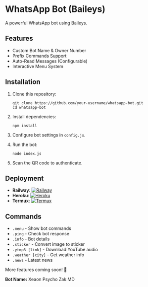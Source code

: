 # WhatsApp Bot (Baileys)

A powerful WhatsApp bot using Baileys.

## Features
- Custom Bot Name & Owner Number
- Prefix Commands Support
- Auto-Read Messages (Configurable)
- Interactive Menu System

## Installation

1. Clone this repository:
   ```
   git clone https://github.com/your-username/whatsapp-bot.git
   cd whatsapp-bot
   ```

2. Install dependencies:
   ```
   npm install
   ```

3. Configure bot settings in `config.js`.

4. Run the bot:
   ```
   node index.js
   ```

5. Scan the QR code to authenticate.

## Deployment

- **Railway**: [![Railway](https://img.shields.io/badge/Railway-0B0D0E?style=for-the-badge&logo=railway&logoColor=white)](https://railway.app/)
- **Heroku**: [![Heroku](https://img.shields.io/badge/Heroku-430098?style=for-the-badge&logo=heroku&logoColor=white)](https://www.heroku.com/)
- **Termux**: [![Termux](https://img.shields.io/badge/Termux-000000?style=for-the-badge&logo=termux&logoColor=white)](https://termux.com/)

## Commands

- `.menu` - Show bot commands
- `.ping` - Check bot response
- `.info` - Bot details
- `.sticker` - Convert image to sticker
- `.ytmp3 [link]` - Download YouTube audio
- `.weather [city]` - Get weather info
- `.news` - Latest news

More features coming soon! 🚀

**Bot Name:** Xeaon Psycho Zak MD
